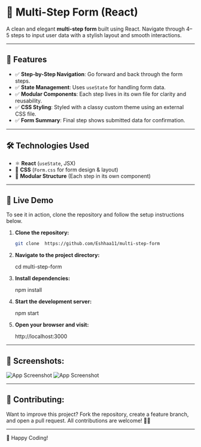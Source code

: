 # 🧾 Multi-Step Form (React)

A clean and elegant **multi-step form** built using React. Navigate through 4–5 steps to input user data with a stylish layout and smooth interactions.

---

## 📌 Features
- ✅ **Step-by-Step Navigation**: Go forward and back through the form steps.
- ✅ **State Management**: Uses `useState` for handling form data.
- ✅ **Modular Components**: Each step lives in its own file for clarity and reusability.
- ✅ **CSS Styling**: Styled with a classy custom theme using an external CSS file.
- ✅ **Form Summary**: Final step shows submitted data for confirmation.

---

## 🛠️ Technologies Used
- ⚛️ **React** (`useState`, JSX)
- 🎨 **CSS** (`Form.css` for form design & layout)
- 🧱 **Modular Structure** (Each step in its own component)

---

## 🚀 Live Demo
To see it in action, clone the repository and follow the setup instructions below.

1. **Clone the repository:**

   ```bash
   git clone  https://github.com/Eshhaa11/multi-step-form
   
   
2. **Navigate to the project directory:**

   cd  multi-step-form

3. **Install dependencies:**

   npm install

4. **Start the development server:**

   npm start

5. **Open your browser and visit:**

   http://localhost:3000

---

 ## 🎨 Screenshots:
 ![App Screenshot](src/assets/image.png)
 ![App Screenshot](src/assets/image.png)

 ---

 ## 🤝 Contributing:
 Want to improve this project? Fork the repository, create a feature branch, and open a pull request. All contributions are welcome! 🚀✨
 
 ---

 🎉 Happy Coding!